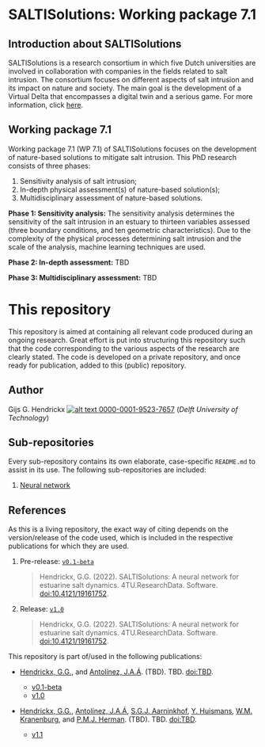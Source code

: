 # SALTISolutions: Working package 7.1

## Introduction about SALTISolutions
SALTISolutions is a research consortium in which five Dutch universities are involved in collaboration with companies in
the fields related to salt intrusion. The consortium focuses on different aspects of salt intrusion and its impact on 
nature and society. The main goal is the development of a Virtual Delta that encompasses a digital twin and a serious
game. For more information, click 
[here](https://www.nwo.nl/en/researchprogrammes/perspectief/perspectief-programmes/saltisolutions).

## Working package 7.1
Working package 7.1 (WP 7.1) of SALTISolutions focuses on the development of nature-based solutions to mitigate salt 
intrusion. This PhD research consists of three phases:
1.  Sensitivity analysis of salt intrusion;
1.  In-depth physical assessment(s) of nature-based solution(s);
1.  Multidisciplinary assessment of nature-based solutions.

**Phase 1: Sensitivity analysis:** The sensitivity analysis determines the sensitivity of the salt intrusion in an estuary to 
thirteen variables assessed (three boundary conditions, and ten geometric characteristics). Due to the complexity of the
physical processes determining salt intrusion and the scale of the analysis, machine learning techniques are used.

**Phase 2: In-depth assessment:** TBD

**Phase 3: Multidisciplinary assessment:** TBD

# This repository
This repository is aimed at containing all relevant code produced during an ongoing research. Great effort is put into
structuring this repository such that the code corresponding to the various aspects of the research are clearly stated.
The code is developed on a private repository, and once ready for publication, added to this (public) repository.

## Author
Gijs G. Hendrickx 
[![alt text](https://camo.githubusercontent.com/e1ec0e2167b22db46b0a5d60525c3e4a4f879590a04c370fef77e6a7e00eb234/68747470733a2f2f696e666f2e6f726369642e6f72672f77702d636f6e74656e742f75706c6f6164732f323031392f31312f6f726369645f31367831362e706e67) 0000-0001-9523-7657](https://orcid.org/0000-0001-9523-7657)
(*Delft University of Technology*)

## Sub-repositories
Every sub-repository contains its own elaborate, case-specific `README.md` to assist in its use. The following
sub-repositories are included:
1.  [Neural network](https://github.com/ghendrickx/SALTISolutions/tree/master/1_neural_network)

## References
As this is a living repository, the exact way of citing depends on the version/release of the code used, which is included
in the respective publications for which they are used.
1.  Pre-release: [`v0.1-beta`](https://github.com/ghendrickx/SALTISolutions/tree/v0.1-beta)
    > Hendrickx, G.G. (2022). SALTISolutions: A neural network for estuarine salt dynamics. 4TU.ResearchData. Software.
    [doi:10.4121/19161752](https://doi.org/10.4121/19161752.v1).
1.  Release: [`v1.0`](https://github.com/ghendrickx/SALTISolutions/tree/v1.0)
    > Hendrickx, G.G. (2022). SALTISolutions: A neural network for estuarine salt dynamics. 4TU.ResearchData. Software.
    [doi:10.4121/19161752](https://doi.org/10.4121/19161752.v2).
    
This repository is part of/used in the following publications:
*   [Hendrickx, G.G.](https://orcid.org/0000-0001-9523-7657), and 
    [Antol&iacute;nez, J.A.&Aacute;](https://orcid.org/0000-0002-0694-4817). 
    (TBD). TBD. [doi:TBD]().
    *   [v0.1-beta](https://doi.org/10.4121/19161752)
    *   [v1.0](https://doi.org/10.4121/19161752)
    
*   [Hendrickx, G.G.](https://orcid.org/0000-0001-9523-7657), 
    [Antol&iacute;nez, J.A.&Aacute;](https://orcid.org/0000-0002-0694-4817), 
    [S.G.J. Aarninkhof](https://orcid.org/0000-0002-4591-0257), 
    [Y. Huismans](https://orcid.org/0000-0001-6537-6111), 
    [W.M. Kranenburg](https://orcid.org/0000-0002-4736-7913), and 
    [P.M.J. Herman](https://orcid.org/0000-0003-2188-6341).
    (TBD). TBD. [doi:TBD]().
    *   [v1.1]()
